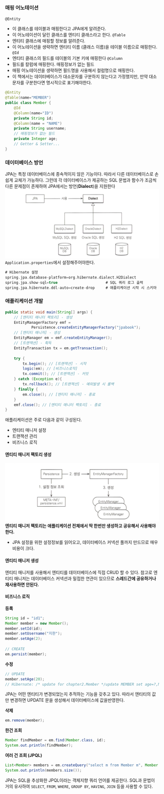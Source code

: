 ### 매핑 어노테이션
`@Entity`
- 이 클래스를 테이블과 매핑한다고 JPA에게 알려준다.
- 이 어노테이션이 달린 클래스를 엔티티 클래스라고 한다.
`@Table`
- 엔티티 클래스에 매핑할 정보를 알려준다.
- 이 어노테이션을 생략하면 엔티티 이름 (클래스 이름)을 테이블 이름으로 매핑한다.
`@Id`
- 엔티티 클래스의 필드를 테이블의 기본 키에 매핑한다
`@Column`
- 필드를 칼럼에 매핑한다. 
매핑정보가 없는 필드
- 매핑 어노테이션을 생략하면 필드명을 사용해서 컬럼명으로 매핑한다.
- 이 책에서는 데이터베이스가 대소문자를 구분하지 않는다고 가정했지만, 만약 대소문자를 구분한다면 명시적으로 표기해야한다.
```java
@Entity  
@Table(name="MEMBER")  
public class Member {  
    @Id  
    @Column(name="ID")  
    private String id;  
    @Column(name = "NAME")  
    private String username;  
    // 매핑정보가 없는 필드  
    private Integer age;
	// Getter & Setter...
}
```
### 데이터베이스 방언
JPA는 특정 데이터베이스에 종속적이지 않은 기능이다. 따라서 다른 데이터베이스로 손쉽게 교체가 가능하다.
그런데 각 데이터베이스가 제공하는 SQL 문법과 함수가 조금씩 다른 문제점이 존재하여 JPA에서는 방언(**Dialect**)을 지원한다
![](attachment/245f2174550973e140246a65947cff67.png)
`Application.properties`에서 설정해주어야한다.
```gradle
# Hibernate 설정  
spring.jpa.database-platform=org.hibernate.dialect.H2Dialect  
spring.jpa.show-sql=true                      # SQL 쿼리 로그 출력  
spring.jpa.hibernate.ddl-auto=create-drop     # 애플리케이션 시작 시 스키마 생성 및 종료 시 삭제
```
### 애플리케이션 개발
```java
public static void main(String[] args) {  
    // [엔티티 매니터 팩토리] - 생성  
    EntityManagerFactory emf = 
		    Persistence.createEntityManagerFactory("jpabook");  
    // [엔티티 매니저] - 생성  
    EntityManager em = emf.createEntityManager();  
    // [트랜잭션] - 획득  
    EntityTransaction tx = em.getTransaction();  
  
    try {  
        tx.begin(); // [트랜잭션] - 시작  
        logic(em); // [비즈니스로직]  
        tx.commit(); // [트랜잭션] - 커밋  
    } catch (Exception e){  
        tx.rollback(); // [트랜잭션] - 예외발생 시 롤백  
    } finally {  
        em.close(); // [엔티티 매니저] - 종료  
    }  
    emf.close(); // [엔티티 매니터 팩토리] - 종료  
}
```
애플리케이션은 주로 다음과 같이 구성된다.
- 엔티티 매니저 설정
- 트랜잭션 관리
- 비즈니스 로직
#### 엔티티 매니저 팩토리 생성
![](attachment/ec233c3fa0d24ffa94c550dff749cf38.png)
**엔티티 매니저 팩토리는 애플리케이션 전체에서 딱 한번만 생성하고 공유해서 사용해야한다.**
- JPA 설정을 위한 설정정보를 읽어오고, 데이터베이스 커넥션 풀까지 만드므로 매우 비용이 크다.
#### 엔티티 매니저 생성
엔티티 매니저를 사용해서 엔티티를 데이터베이스에 직접 CRUD 할 수 있다. 
참고로 엔티티 매니저는 데이터베이스 커넥션과 밀접한 연관이 있으므로 **스레드간에 공유하거나 재사용하면 안된다.**
#### 비즈니스 로직
**등록**
```java
String id = "id1";  
Member member = new Member();  
member.setId(id);  
member.setUsername("지한");  
member.setAge(2);  
  
// CREATE  
em.persist(member);
```

**수정**
```java
// UPDATE  
member.setAge(20);
// Hibernate: /* update for chapter2.Member */update MEMBER set age=?,NAME=? where ID=?
```
JPA는 어떤 엔티티가 변경되었는지 추적하는 기능을 갖추고 있다. 따라서 엔티티의 값만 변경하면 UPDATE 문을 생성해서 데이터베이스에 값을반영한다.

**삭제**
```java
em.remove(member);
```

**한건 조회**
```java
Member findMember = em.find(Member.class, id);  
System.out.println(findMember);
```

**여러 건 조회 (JPQL)**
```java
List<Member> members = em.createQuery("select m from Member m", Member.class).getResultList();  
System.out.println(members.size());
```
JPA는 SQL을 추상화한 JPQL이라는 객체지향 쿼리 언어를 제공한다. SQL과 문법이 거의 유사하여 `SELECT`, `FROM`, `WHERE`, `GROUP BY`, `HAVING`, `JOIN` 등을 사용할 수 있다.
